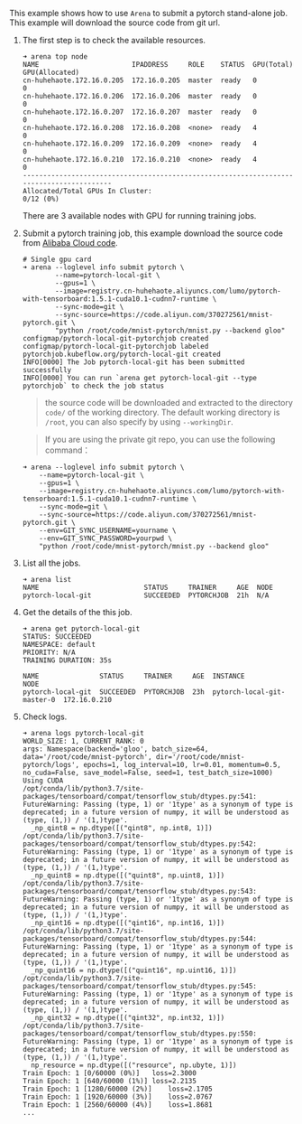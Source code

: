 This example shows how to use `Arena` to submit a pytorch stand-alone job. This example will download the source code from git url.

1. The first step is to check the available resources.
    ```
    ➜ arena top node
    NAME                       IPADDRESS     ROLE    STATUS  GPU(Total)  GPU(Allocated)
    cn-huhehaote.172.16.0.205  172.16.0.205  master  ready   0           0
    cn-huhehaote.172.16.0.206  172.16.0.206  master  ready   0           0
    cn-huhehaote.172.16.0.207  172.16.0.207  master  ready   0           0
    cn-huhehaote.172.16.0.208  172.16.0.208  <none>  ready   4           0
    cn-huhehaote.172.16.0.209  172.16.0.209  <none>  ready   4           0
    cn-huhehaote.172.16.0.210  172.16.0.210  <none>  ready   4           0
    -----------------------------------------------------------------------------------------
    Allocated/Total GPUs In Cluster:
    0/12 (0%)
    ```
    There are 3 available nodes with GPU for running training jobs.

2. Submit a pytorch training job, this example download the source code from [Alibaba Cloud code](https://code.aliyun.com/370272561/mnist-pytorch.git).
    ```
    # Single gpu card 
    ➜ arena --loglevel info submit pytorch \
            --name=pytorch-local-git \
            --gpus=1 \
            --image=registry.cn-huhehaote.aliyuncs.com/lumo/pytorch-with-tensorboard:1.5.1-cuda10.1-cudnn7-runtime \
            --sync-mode=git \
            --sync-source=https://code.aliyun.com/370272561/mnist-pytorch.git \
            "python /root/code/mnist-pytorch/mnist.py --backend gloo"
    configmap/pytorch-local-git-pytorchjob created
    configmap/pytorch-local-git-pytorchjob labeled
    pytorchjob.kubeflow.org/pytorch-local-git created
    INFO[0000] The Job pytorch-local-git has been submitted successfully
    INFO[0000] You can run `arena get pytorch-local-git --type pytorchjob` to check the job status
    ```

    > the source code will be downloaded and extracted to the directory `code/` of the working directory. The default working directory is `/root`, you can also specify by using `--workingDir`.
    
    > If you are using the private git repo, you can use the following command：

    ```
    ➜ arena --loglevel info submit pytorch \
        --name=pytorch-local-git \
        --gpus=1 \
        --image=registry.cn-huhehaote.aliyuncs.com/lumo/pytorch-with-tensorboard:1.5.1-cuda10.1-cudnn7-runtime \
        --sync-mode=git \
        --sync-source=https://code.aliyun.com/370272561/mnist-pytorch.git \
        --env=GIT_SYNC_USERNAME=yourname \
        --env=GIT_SYNC_PASSWORD=yourpwd \
        "python /root/code/mnist-pytorch/mnist.py --backend gloo"
    ```

3. List all the jobs.
    ```
    ➜ arena list
    NAME                          STATUS     TRAINER     AGE  NODE
    pytorch-local-git             SUCCEEDED  PYTORCHJOB  21h  N/A
    ```

4. Get the details of the this job.
    ```
    ➜ arena get pytorch-local-git
    STATUS: SUCCEEDED
    NAMESPACE: default
    PRIORITY: N/A
    TRAINING DURATION: 35s
    
    NAME               STATUS     TRAINER     AGE  INSTANCE                    NODE
    pytorch-local-git  SUCCEEDED  PYTORCHJOB  23h  pytorch-local-git-master-0  172.16.0.210
    ```

5. Check logs.
    ``` 
    ➜ arena logs pytorch-local-git
    WORLD_SIZE: 1, CURRENT_RANK: 0
    args: Namespace(backend='gloo', batch_size=64, data='/root/code/mnist-pytorch', dir='/root/code/mnist-pytorch/logs', epochs=1, log_interval=10, lr=0.01, momentum=0.5, no_cuda=False, save_model=False, seed=1, test_batch_size=1000)
    Using CUDA
    /opt/conda/lib/python3.7/site-packages/tensorboard/compat/tensorflow_stub/dtypes.py:541: FutureWarning: Passing (type, 1) or '1type' as a synonym of type is deprecated; in a future version of numpy, it will be understood as (type, (1,)) / '(1,)type'.
      _np_qint8 = np.dtype([("qint8", np.int8, 1)])
    /opt/conda/lib/python3.7/site-packages/tensorboard/compat/tensorflow_stub/dtypes.py:542: FutureWarning: Passing (type, 1) or '1type' as a synonym of type is deprecated; in a future version of numpy, it will be understood as (type, (1,)) / '(1,)type'.
      _np_quint8 = np.dtype([("quint8", np.uint8, 1)])
    /opt/conda/lib/python3.7/site-packages/tensorboard/compat/tensorflow_stub/dtypes.py:543: FutureWarning: Passing (type, 1) or '1type' as a synonym of type is deprecated; in a future version of numpy, it will be understood as (type, (1,)) / '(1,)type'.
      _np_qint16 = np.dtype([("qint16", np.int16, 1)])
    /opt/conda/lib/python3.7/site-packages/tensorboard/compat/tensorflow_stub/dtypes.py:544: FutureWarning: Passing (type, 1) or '1type' as a synonym of type is deprecated; in a future version of numpy, it will be understood as (type, (1,)) / '(1,)type'.
      _np_quint16 = np.dtype([("quint16", np.uint16, 1)])
    /opt/conda/lib/python3.7/site-packages/tensorboard/compat/tensorflow_stub/dtypes.py:545: FutureWarning: Passing (type, 1) or '1type' as a synonym of type is deprecated; in a future version of numpy, it will be understood as (type, (1,)) / '(1,)type'.
      _np_qint32 = np.dtype([("qint32", np.int32, 1)])
    /opt/conda/lib/python3.7/site-packages/tensorboard/compat/tensorflow_stub/dtypes.py:550: FutureWarning: Passing (type, 1) or '1type' as a synonym of type is deprecated; in a future version of numpy, it will be understood as (type, (1,)) / '(1,)type'.
      np_resource = np.dtype([("resource", np.ubyte, 1)])
    Train Epoch: 1 [0/60000 (0%)]	loss=2.3000
    Train Epoch: 1 [640/60000 (1%)]	loss=2.2135
    Train Epoch: 1 [1280/60000 (2%)]	loss=2.1705
    Train Epoch: 1 [1920/60000 (3%)]	loss=2.0767
    Train Epoch: 1 [2560/60000 (4%)]	loss=1.8681
    ...
    ```
